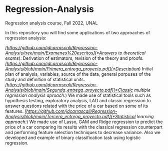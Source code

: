 # Regression-Analysis
Regression analysis course, Fall 2022, UNAL

In this repository you will find some applications of two approaches of regression analysis:

*[https://github.com/jdcarrascali/Regression-Analysis/tree/main/Examenes%20escritos](*Answers to theoretical exams*): Derivation of estimators, revision of the theory and proofs.
*[https://github.com/jdcarrascali/Regression-Analysis/blob/main/Primera_entrega_proyecto.pdf](*Description*) Initial plan of analysis, variables, source of the data, general porpuses of the study and definition of statistical units.
*[https://github.com/jdcarrascali/Regression-Analysis/blob/main/Segunda_entrega_proyecto.pdf](*Classic multiple regression analysis aproach:*) We made use of statistical tools such as hypothesis testing, exploratory analysis, LAD and classic regression to answer questions related with the price of a car based on some of its features.
*[https://github.com/jdcarrascali/Regression-Analysis/blob/main/Tercera_entrega_proyecto.pdf](*Statistical learning approach:*) We made use of Lasso, GAM and Ridge regression to predict the price of a car comparing its results with the classical regression counterpart and performing feature selection techniques to decrease variance. Also we developed and example of binary classification task using logistic regression.
